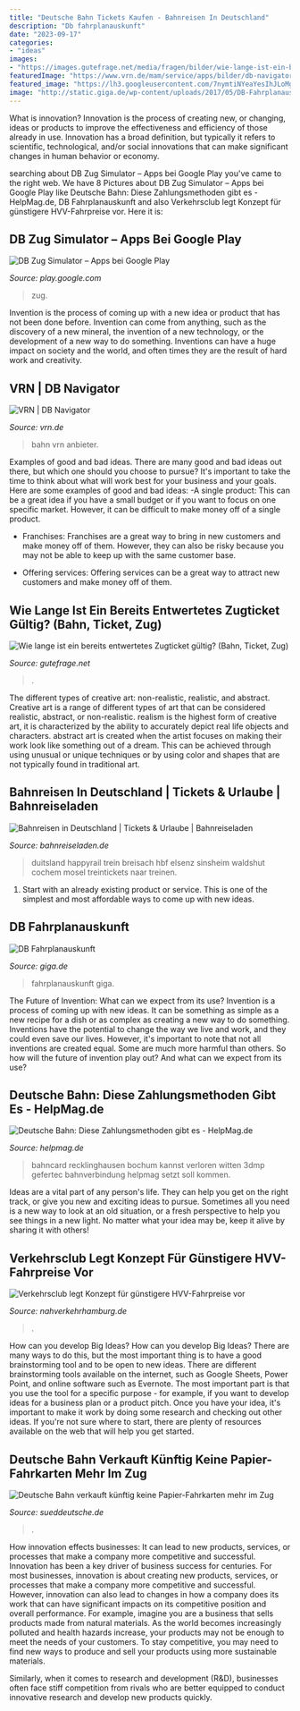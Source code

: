 ```yaml
---
title: "Deutsche Bahn Tickets Kaufen - Bahnreisen In Deutschland"
description: "Db fahrplanauskunft"
date: "2023-09-17"
categories:
- "ideas"
images:
- "https://images.gutefrage.net/media/fragen/bilder/wie-lange-ist-ein-bereits-entwertetes-zugticket-gueltig/0_original.jpg?v=1494417696000"
featuredImage: "https://www.vrn.de/mam/service/apps/bilder/db-navigator/fittosize__968_0_8b92c035aaac5af400a47d6cd49e736c_buehnenbild_db_navigator.jpg"
featured_image: "https://lh3.googleusercontent.com/7nymtiNYeaYesIhJLoMga9N_7ZtsLf_5_1Gn2j6aYafa1qzDS44NjCQhhYpY64snC6c"
image: "http://static.giga.de/wp-content/uploads/2017/05/DB-Fahrplanauskunft-rcm992x623.jpg"
---
```



What is innovation?
Innovation is the process of creating new, or changing, ideas or products to improve the effectiveness and efficiency of those already in use. Innovation has a broad definition, but typically it refers to scientific, technological, and/or social innovations that can make significant changes in human behavior or economy.

	

		
searching about DB Zug Simulator – Apps bei Google Play you've came to the right web. We have 8 Pictures about DB Zug Simulator – Apps bei Google Play like Deutsche Bahn: Diese Zahlungsmethoden gibt es - HelpMag.de, DB Fahrplanauskunft and also Verkehrsclub legt Konzept für günstigere HVV-Fahrpreise vor. Here it is:
		
    
## DB Zug Simulator – Apps Bei Google Play

<img loading=lazy src="https://lh3.googleusercontent.com/7nymtiNYeaYesIhJLoMga9N_7ZtsLf_5_1Gn2j6aYafa1qzDS44NjCQhhYpY64snC6c" onerror="this.onerror=null;this.src='https://tse3.mm.bing.net/th?id=OIP.eeTfHepYO3Jb0xXgPT9heAHaDn&amp;pid=15.1';" alt="DB Zug Simulator – Apps bei Google Play">

_Source: play.google.com_

>zug. 

	

Invention is the process of coming up with a new idea or product that has not been done before. Invention can come from anything, such as the discovery of a new mineral, the invention of a new technology, or the development of a new way to do something. Inventions can have a huge impact on society and the world, and often times they are the result of hard work and creativity.

    
## VRN | DB Navigator

<img loading=lazy src="https://www.vrn.de/mam/service/apps/bilder/db-navigator/fittosize__968_0_8b92c035aaac5af400a47d6cd49e736c_buehnenbild_db_navigator.jpg" onerror="this.onerror=null;this.src='https://tse4.mm.bing.net/th?id=OIP.Q7bZnyHJQjb12VFyy1IzhgHaDa&amp;pid=15.1';" alt="VRN | DB Navigator">

_Source: vrn.de_

>bahn vrn anbieter. 

	

Examples of good and bad ideas.
There are many good and bad ideas out there, but which one should you choose to pursue? It's important to take the time to think about what will work best for your business and your goals. Here are some examples of good and bad ideas: 
-A single product: This can be a great idea if you have a small budget or if you want to focus on one specific market. However, it can be difficult to make money off of a single product.

- Franchises: Franchises are a great way to bring in new customers and make money off of them. However, they can also be risky because you may not be able to keep up with the same customer base.

- Offering services: Offering services can be a great way to attract new customers and make money off of them.

    
## Wie Lange Ist Ein Bereits Entwertetes Zugticket Gültig? (Bahn, Ticket, Zug)

<img loading=lazy src="https://images.gutefrage.net/media/fragen/bilder/wie-lange-ist-ein-bereits-entwertetes-zugticket-gueltig/0_original.jpg?v=1494417696000" onerror="this.onerror=null;this.src='https://tse2.mm.bing.net/th?id=OIP.HMkKM1o_1KufbYNPx952XwHaHa&amp;pid=15.1';" alt="Wie lange ist ein bereits entwertetes Zugticket gültig? (Bahn, Ticket, Zug)">

_Source: gutefrage.net_

>. 

	

The different types of creative art: non-realistic, realistic, and abstract.
Creative art is a range of different types of art that can be considered realistic, abstract, or non-realistic. realism is the highest form of creative art, it is characterized by the ability to accurately depict real life objects and characters. abstract art is created when the artist focuses on making their work look like something out of a dream. This can be achieved through using unusual or unique techniques or by using color and shapes that are not typically found in traditional art.

    
## Bahnreisen In Deutschland | Tickets &amp; Urlaube | Bahnreiseladen

<img loading=lazy src="https://cdn.happyrail.com/uploads/media/000003/17de001_duitsland.jpg" onerror="this.onerror=null;this.src='https://tse1.mm.bing.net/th?id=OIP.nufFg3sepn_MbARP3bH39QHaKV&amp;pid=15.1';" alt="Bahnreisen in Deutschland | Tickets &amp; Urlaube | Bahnreiseladen">

_Source: bahnreiseladen.de_

>duitsland happyrail trein breisach hbf elsenz sinsheim waldshut cochem mosel treintickets naar treinen. 

	

1. Start with an already existing product or service. This is one of the simplest and most affordable ways to come up with new ideas.

    
## DB Fahrplanauskunft

<img loading=lazy src="http://static.giga.de/wp-content/uploads/2017/05/DB-Fahrplanauskunft-rcm992x623.jpg" onerror="this.onerror=null;this.src='https://tse4.mm.bing.net/th?id=OIP.jYK9-ZX2qpAiG3j1U1HP5AHaEp&amp;pid=15.1';" alt="DB Fahrplanauskunft">

_Source: giga.de_

>fahrplanauskunft giga. 

	

The Future of Invention: What can we expect from its use?
Invention is a process of coming up with new ideas. It can be something as simple as a new recipe for a dish or as complex as creating a new way to do something. Inventions have the potential to change the way we live and work, and they could even save our lives. However, it's important to note that not all inventions are created equal. Some are much more harmful than others. So how will the future of invention play out? And what can we expect from its use?

    
## Deutsche Bahn: Diese Zahlungsmethoden Gibt Es - HelpMag.de

<img loading=lazy src="https://helpmag.de/wp-content/uploads/2019/06/Deutsche-Bahn.jpg" onerror="this.onerror=null;this.src='https://tse3.mm.bing.net/th?id=OIP.F-6rBQNFwjnFU6Y657M8cgHaE-&amp;pid=15.1';" alt="Deutsche Bahn: Diese Zahlungsmethoden gibt es - HelpMag.de">

_Source: helpmag.de_

>bahncard recklinghausen bochum kannst verloren witten 3dmp gefertec bahnverbindung helpmag setzt soll kommen. 

	

Ideas are a vital part of any person's life. They can help you get on the right track, or give you new and exciting ideas to pursue. Sometimes all you need is a new way to look at an old situation, or a fresh perspective to help you see things in a new light. No matter what your idea may be, keep it alive by sharing it with others!

    
## Verkehrsclub Legt Konzept Für Günstigere HVV-Fahrpreise Vor

<img loading=lazy src="https://869724.smushcdn.com/1954477/wp-content/uploads/20131020-dsc_7813-2-1050x591.jpg?lossy=1&amp;strip=1&amp;webp=1" onerror="this.onerror=null;this.src='https://tse4.mm.bing.net/th?id=OIP.-ZtcmxFFxiUdiLTBKu-FvwHaEK&amp;pid=15.1';" alt="Verkehrsclub legt Konzept für günstigere HVV-Fahrpreise vor">

_Source: nahverkehrhamburg.de_

>. 

	

How can you develop Big Ideas?
How can you develop Big Ideas? There are many ways to do this, but the most important thing is to have a good brainstorming tool and to be open to new ideas. There are different brainstorming tools available on the internet, such as Google Sheets, Power Point, and online software such as Evernote. The most important part is that you use the tool for a specific purpose - for example, if you want to develop ideas for a business plan or a product pitch. Once you have your idea, it's important to make it work by doing some research and checking out other ideas. If you're not sure where to start, there are plenty of resources available on the web that will help you get started.

    
## Deutsche Bahn Verkauft Künftig Keine Papier-Fahrkarten Mehr Im Zug

<img loading=lazy src="https://www.sueddeutsche.de/image/sz.1.4124539/704x396?v=1612872755" onerror="this.onerror=null;this.src='https://tse1.mm.bing.net/th?id=OIP.dDHkOqoHa51_SQn3vXtc1AHaEK&amp;pid=15.1';" alt="Deutsche Bahn verkauft künftig keine Papier-Fahrkarten mehr im Zug">

_Source: sueddeutsche.de_

>. 

	

How innovation effects businesses: It can lead to new products, services, or processes that make a company more competitive and successful.
Innovation has been a key driver of business success for centuries. For most businesses, innovation is about creating new products, services, or processes that make a company more competitive and successful. However, innovation can also lead to changes in how a company does its work that can have significant impacts on its competitive position and overall performance.
For example, imagine you are a business that sells products made from natural materials. As the world becomes increasingly polluted and health hazards increase, your products may not be enough to meet the needs of your customers. To stay competitive, you may need to find new ways to produce and sell your products using more sustainable materials.

Similarly, when it comes to research and development (R&D), businesses often face stiff competition from rivals who are better equipped to conduct innovative research and develop new products quickly.

